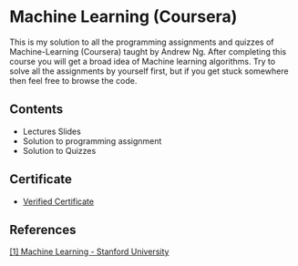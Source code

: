 # Machine Learning (Coursera)
This is my solution to all the programming assignments and quizzes of Machine-Learning (Coursera) taught by Andrew Ng. After completing this course you will get a broad idea of Machine learning algorithms. Try to solve all the assignments by yourself first, but if you get stuck somewhere then feel free to browse the code.

## Contents
* Lectures Slides
* Solution to programming assignment
* Solution to Quizzes

## Certificate
* [Verified Certificate](https://www.coursera.org/account/accomplishments/certificate/GDDBFB572MUQ)

## References
[[1] Machine Learning - Stanford University](https://www.coursera.org/learn/machine-learning)
